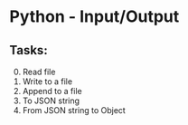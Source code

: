 # Python - Input/Output

## Tasks:

0. Read file
1. Write to a file
2. Append to a file
3. To JSON string
4. From JSON string to Object
